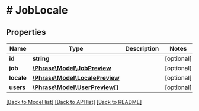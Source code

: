 # # JobLocale

## Properties

Name | Type | Description | Notes
------------ | ------------- | ------------- | -------------
**id** | **string** |  | [optional] 
**job** | [**\Phrase\Model\JobPreview**](JobPreview.md) |  | [optional] 
**locale** | [**\Phrase\Model\LocalePreview**](LocalePreview.md) |  | [optional] 
**users** | [**\Phrase\Model\UserPreview[]**](UserPreview.md) |  | [optional] 

[[Back to Model list]](../../README.md#documentation-for-models) [[Back to API list]](../../README.md#documentation-for-api-endpoints) [[Back to README]](../../README.md)


